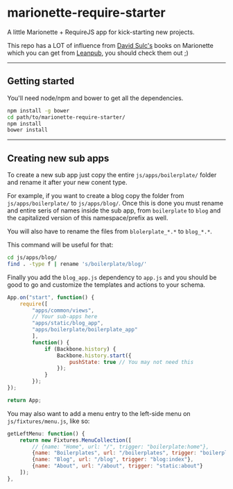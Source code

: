 # marionette-require-starter

A little Marionette + RequireJS app for kick-starting new projects.

This repo has a LOT of influence from [David Sulc's](https://twitter.com/davidsulc) books on Marionette which you can get from [Leanpub](https://leanpub.com/u/davidsulc), you should check them out ;)

---

## Getting started

You'll need node/npm and bower to get all the dependencies.

```sh
npm install -g bower
cd path/to/marionette-require-starter/
npm install
bower install
```

---

## Creating new sub apps

To create a new sub app just copy the entire `js/apps/boilerplate/` folder and rename it after your new conent type. 

For example, if you want to create a blog copy the folder from `js/apps/boilerplate/` to `js/apps/blog/`. Once this is done you must rename and entire seris of names inside the sub app, from `boilerplate` to `blog` and the capitalized version of this namespace/prefix as well.

You will also have to rename the files from `blolerplate_*.*` to `blog_*.*`.

This command will be useful for that:

```sh
cd js/apps/blog/
find . -type f | rename 's/boilerplate/blog/'
```

Finally you add the `blog_app.js` dependency to `app.js` and you should be good to go and customize the templates and actions to your schema.

```js
App.on("start", function() {
    require([
        "apps/common/views",
        // Your sub-apps here
        "apps/static/blog_app",
        "apps/boilerplate/boilerplate_app"
        ],
        function() {
            if (Backbone.history) {
                Backbone.history.start({
                    pushState: true // You may not need this
                });
            }
        });
});

return App;
```

You may also want to add a menu entry to the left-side menu on `js/fixtures/menu.js`, like so:

```js
getLeftMenu: function() {
    return new Fixtures.MenuCollection([
        // {name: "Home", url: "/", trigger: "boilerplate:home"},
        {name: "Boilerplates", url: "/boilerplates", trigger: "boilerplate:index"},
        {name: "Blog", url: "/blog", trigger: "blog:index"},
        {name: "About", url: "/about", trigger: "static:about"}
    ]);
},
```

